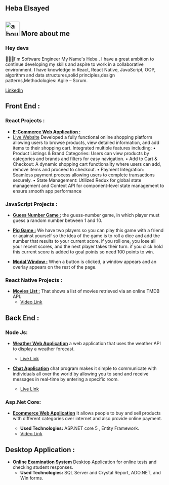 ## Heba Elsayed 

## <img width="45" alt="about" src="https://raw.github.com/elizarov/elizarov/master/about.png"> More about me



### Hey devs

👨🏼‍💻I'm Software Engineer My Name's Heba . I have a great ambition to continue developing my skills and aspire to work in a collaborative environment. I have knowledge in React, React Native, JavaScript, OOP, algorithm and data structures,solid principles,design patterns,Methodologies: Agile – Scrum.

[LinkedIn](https://www.linkedin.com/in/heba-el-sayed/)

## Front End :
### React Projects :
  - [**E-Commerce Web Application :**](https://github.com/Heba-Elsayed-I/Online-Shopping) 
  - [Live Website](https://heba-elsayed-i.github.io/Online-Shopping/)
  Developed a fully functional online shopping platform allowing users to browse products, view detailed information, and add items to their shopping cart. Integrated multiple features including:
•	Product Listings & Brand Categories: Users can view products by categories and brands and filters for easy navigation.
•	Add to Cart & Checkout: A dynamic shopping cart functionality where users can add, remove items and proceed to checkout.
•	Payment Integration: Seamless payment process allowing users to complete transactions securely.
•	State Management: Utilized Redux for global state management and Context API for component-level state management to ensure smooth app performance


### JavaScript Projects :

   - [**Guess Number Game :**](https://github.com/hebaelsayed1098/Guess-My-Number) the guess-number game, in which player must guess a random number between 1 and 10.

   - [**Pig Game :**](https://github.com/hebaelsayed1098/Modal-Javascript) We have two players so you can play this game with a friend or against yourself so the idea     of the game is to roll a dice and add the number that results to your current score. if you roll one, you lose all your recent scores, and the next player takes       their turn. if you click hold this current score is added to goal points so need 100 points to win.

  - [**Modal Window :**](https://github.com/hebaelsayed1098/Modal-Javascript) When a button is clicked, a window appears and an overlay appears on the rest of the page.

### React Native Projects :

  - [**Movies List :**](https://github.com/hebaelsayed1098/TMDB-APP-React-Native) That shows a list of movies retrieved via an online TMDB API.
    - [Video Link](https://drive.google.com/drive/u/0/folders/192GFa136Ie1Z1aIPHImJiE2WPLPVm_k6)

## Back End :

  ### Node Js:

  - [**Weather Web Application**](https://github.com/hebaelsayed1098/weather-app-node.js) a web application that uses the weather API to display a weather forecast.

    - [Live Link](https://h-weather-app.herokuapp.com/)

- [**Chat Application**](https://github.com/hebaelsayed1098/Chat-app-nodejs) chat program makes it simple to communicate with individuals all over the world by           allowing you to send and receive messages in real-time by entering a specific room.
   - [Live Link](https://example-app-chat-iti.herokuapp.com/)

### Asp.Net Core:

 - [**Ecommerce Web Application**](https://github.com/Omniakhalid/E-commerce-website) It allows people to buy and sell products with different categories over             internet and also provide online payment.

      - **Used Technologies:** ASP.NET core 5 , Entity Framework.
      - [Video Link](https://drive.google.com/drive/u/0/folders/1Q10bedJSEGcOX6KrdhnM76wUaTWFgVt3)

## Desktop Application :

- [**Online Examination System**](https://github.com/Omniakhalid/E-commerce-website) Desktop Application for online tests and checking student responses.
  - **Used Technologies:** SQL Server and Crystal Report, ADO.NET, and Win forms.
